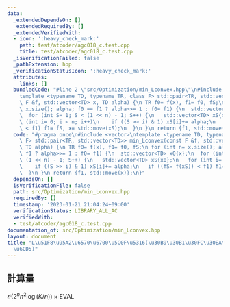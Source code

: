 ```yaml
---
data:
  _extendedDependsOn: []
  _extendedRequiredBy: []
  _extendedVerifiedWith:
  - icon: ':heavy_check_mark:'
    path: test/atcoder/agc018_c.test.cpp
    title: test/atcoder/agc018_c.test.cpp
  _isVerificationFailed: false
  _pathExtension: hpp
  _verificationStatusIcon: ':heavy_check_mark:'
  attributes:
    links: []
  bundledCode: "#line 2 \"src/Optimization/min_Lconvex.hpp\"\n#include <vector>\n\
    template <typename TD, typename TR, class F> std::pair<TR, std::vector<TD>> min_Lconvex(const\
    \ F &f, std::vector<TD> x, TD alpha) {\n TR f0= f(x), f1= f0, fS;\n for (int n=\
    \ x.size(); alpha; f0 == f1 ? alpha>>= 1 : f0= f1) {\n  std::vector<TD> x0{x};\n\
    \  for (int S= 1; S < (1 << n) - 1; S++) {\n   std::vector<TD> xS{x0};\n   for\
    \ (int i= 0; i < n; i++)\n    if ((S >> i) & 1) xS[i]+= alpha;\n   if ((fS= f(xS))\
    \ < f1) f1= fS, x= std::move(xS);\n  }\n }\n return {f1, std::move(x)};\n}\n"
  code: "#pragma once\n#include <vector>\ntemplate <typename TD, typename TR, class\
    \ F> std::pair<TR, std::vector<TD>> min_Lconvex(const F &f, std::vector<TD> x,\
    \ TD alpha) {\n TR f0= f(x), f1= f0, fS;\n for (int n= x.size(); alpha; f0 ==\
    \ f1 ? alpha>>= 1 : f0= f1) {\n  std::vector<TD> x0{x};\n  for (int S= 1; S <\
    \ (1 << n) - 1; S++) {\n   std::vector<TD> xS{x0};\n   for (int i= 0; i < n; i++)\n\
    \    if ((S >> i) & 1) xS[i]+= alpha;\n   if ((fS= f(xS)) < f1) f1= fS, x= std::move(xS);\n\
    \  }\n }\n return {f1, std::move(x)};\n}"
  dependsOn: []
  isVerificationFile: false
  path: src/Optimization/min_Lconvex.hpp
  requiredBy: []
  timestamp: '2023-01-21 21:04:24+09:00'
  verificationStatus: LIBRARY_ALL_AC
  verifiedWith:
  - test/atcoder/agc018_c.test.cpp
documentation_of: src/Optimization/min_Lconvex.hpp
layout: document
title: "L\u51F8\u95A2\u6570\u6700\u5C0F\u5316(\u30B9\u30B1\u30FC\u30EA\u30F3\u30B0\
  \u6CD5)"
---
```

## 計算量
$\mathcal{O}(2^n n^2 \log (K/n)) \times \mathrm{EVAL}$